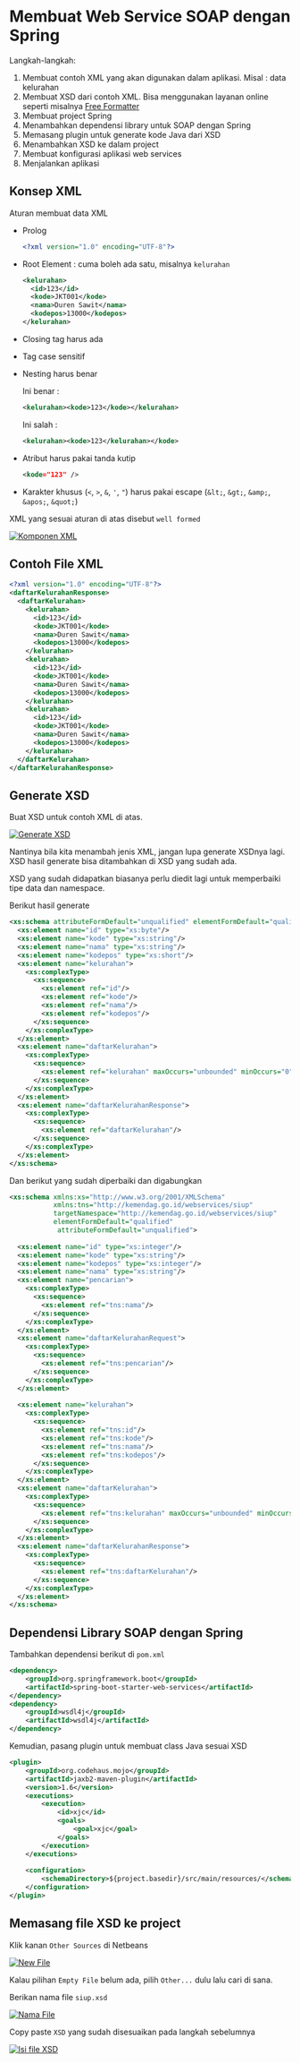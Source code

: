 # Membuat Web Service SOAP dengan Spring #

Langkah-langkah:

1. Membuat contoh XML yang akan digunakan dalam aplikasi. Misal : data kelurahan
2. Membuat XSD dari contoh XML. Bisa menggunakan layanan online seperti misalnya [Free Formatter](https://www.freeformatter.com/xsd-generator.html)
3. Membuat project Spring
4. Menambahkan dependensi library untuk SOAP dengan Spring
5. Memasang plugin untuk generate kode Java dari XSD
6. Menambahkan XSD ke dalam project
7. Membuat konfigurasi aplikasi web services
8. Menjalankan aplikasi

## Konsep XML ##

Aturan membuat data XML

* Prolog

    ```xml
    <?xml version="1.0" encoding="UTF-8"?>
    ```

* Root Element : cuma boleh ada satu, misalnya `kelurahan`

    ```xml
    <kelurahan>
      <id>123</id>
      <kode>JKT001</kode>
      <nama>Duren Sawit</nama>
      <kodepos>13000</kodepos>
    </kelurahan>
    ```

* Closing tag harus ada
* Tag case sensitif
* Nesting harus benar

    Ini benar :

    ```xml
    <kelurahan><kode>123</kode></kelurahan>
    ```

    Ini salah :

    ```xml
    <kelurahan><kode>123</kelurahan></kode>
    ```

* Atribut harus pakai tanda kutip

    ```xml
    <kode="123" />
    ```

* Karakter khusus (`<`, `>`, `&`, `'`, `"`) harus pakai escape (`&lt;`, `&gt;`, `&amp;`, `&apos;`, `&quot;`)

XML yang sesuai aturan di atas disebut `well formed`

[![Komponen XML](img/04-komponen-xml.jpg)](img/04-komponen-xml.jpg)

## Contoh File XML ##

```xml
<?xml version="1.0" encoding="UTF-8"?>
<daftarKelurahanResponse>
  <daftarKelurahan>
    <kelurahan>
      <id>123</id>
      <kode>JKT001</kode>
      <nama>Duren Sawit</nama>
      <kodepos>13000</kodepos>
    </kelurahan>
    <kelurahan>
      <id>123</id>
      <kode>JKT001</kode>
      <nama>Duren Sawit</nama>
      <kodepos>13000</kodepos>
    </kelurahan>
    <kelurahan>
      <id>123</id>
      <kode>JKT001</kode>
      <nama>Duren Sawit</nama>
      <kodepos>13000</kodepos>
    </kelurahan>
  </daftarKelurahan>
</daftarKelurahanResponse>
```

## Generate XSD ##

Buat XSD untuk contoh XML di atas. 

[![Generate XSD](img/05-generate-xsd.png)](img/05-generate-xsd.png)

Nantinya bila kita menambah jenis XML, jangan lupa generate XSDnya lagi. XSD hasil generate bisa ditambahkan di XSD yang sudah ada.

XSD yang sudah didapatkan biasanya perlu diedit lagi untuk memperbaiki tipe data dan namespace.

Berikut hasil generate

```xml
<xs:schema attributeFormDefault="unqualified" elementFormDefault="qualified" xmlns:xs="http://www.w3.org/2001/XMLSchema">
  <xs:element name="id" type="xs:byte"/>
  <xs:element name="kode" type="xs:string"/>
  <xs:element name="nama" type="xs:string"/>
  <xs:element name="kodepos" type="xs:short"/>
  <xs:element name="kelurahan">
    <xs:complexType>
      <xs:sequence>
        <xs:element ref="id"/>
        <xs:element ref="kode"/>
        <xs:element ref="nama"/>
        <xs:element ref="kodepos"/>
      </xs:sequence>
    </xs:complexType>
  </xs:element>
  <xs:element name="daftarKelurahan">
    <xs:complexType>
      <xs:sequence>
        <xs:element ref="kelurahan" maxOccurs="unbounded" minOccurs="0"/>
      </xs:sequence>
    </xs:complexType>
  </xs:element>
  <xs:element name="daftarKelurahanResponse">
    <xs:complexType>
      <xs:sequence>
        <xs:element ref="daftarKelurahan"/>
      </xs:sequence>
    </xs:complexType>
  </xs:element>
</xs:schema>
```

Dan berikut yang sudah diperbaiki dan digabungkan

```xml
<xs:schema xmlns:xs="http://www.w3.org/2001/XMLSchema" 
           xmlns:tns="http://kemendag.go.id/webservices/siup"
           targetNamespace="http://kemendag.go.id/webservices/siup" 
           elementFormDefault="qualified"
            attributeFormDefault="unqualified">
    
  <xs:element name="id" type="xs:integer"/>
  <xs:element name="kode" type="xs:string"/>
  <xs:element name="kodepos" type="xs:integer"/>
  <xs:element name="nama" type="xs:string"/>
  <xs:element name="pencarian">
    <xs:complexType>
      <xs:sequence>
        <xs:element ref="tns:nama"/>
      </xs:sequence>
    </xs:complexType>
  </xs:element>
  <xs:element name="daftarKelurahanRequest">
    <xs:complexType>
      <xs:sequence>
        <xs:element ref="tns:pencarian"/>
      </xs:sequence>
    </xs:complexType>
  </xs:element>
  
  <xs:element name="kelurahan">
    <xs:complexType>
      <xs:sequence>
        <xs:element ref="tns:id"/>
        <xs:element ref="tns:kode"/>
        <xs:element ref="tns:nama"/>
        <xs:element ref="tns:kodepos"/>
      </xs:sequence>
    </xs:complexType>
  </xs:element>
  <xs:element name="daftarKelurahan">
    <xs:complexType>
      <xs:sequence>
        <xs:element ref="tns:kelurahan" maxOccurs="unbounded" minOccurs="0"/>
      </xs:sequence>
    </xs:complexType>
  </xs:element>
  <xs:element name="daftarKelurahanResponse">
    <xs:complexType>
      <xs:sequence>
        <xs:element ref="tns:daftarKelurahan"/>
      </xs:sequence>
    </xs:complexType>
  </xs:element>
</xs:schema>
```

## Dependensi Library SOAP dengan Spring ##

Tambahkan dependensi berikut di `pom.xml`

```xml
<dependency>
    <groupId>org.springframework.boot</groupId>
    <artifactId>spring-boot-starter-web-services</artifactId>
</dependency>
<dependency>
    <groupId>wsdl4j</groupId>
    <artifactId>wsdl4j</artifactId>
</dependency>
```

Kemudian, pasang plugin untuk membuat class Java sesuai XSD

```xml
<plugin>
    <groupId>org.codehaus.mojo</groupId>
    <artifactId>jaxb2-maven-plugin</artifactId>
    <version>1.6</version>
    <executions>
        <execution>
            <id>xjc</id>
            <goals>
                <goal>xjc</goal>
            </goals>
        </execution>
    </executions>
    
    <configuration>
        <schemaDirectory>${project.basedir}/src/main/resources/</schemaDirectory>
    </configuration>
</plugin>
```

## Memasang file XSD ke project ##

Klik kanan `Other Sources` di Netbeans

[![New File](img/06-create-empty-file.png)](img/06-create-empty-file.png)

Kalau pilihan `Empty File` belum ada, pilih `Other...` dulu lalu cari di sana.

Berikan nama file `siup.xsd`

[![Nama File](img/07-nama-file-xsd.png)](img/07-nama-file-xsd.png)

Copy paste `XSD` yang sudah disesuaikan pada langkah sebelumnya

[![Isi file XSD](img/08-isi-file-xsd.png)](img/08-isi-file-xsd.png)

